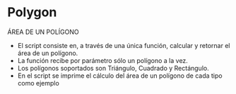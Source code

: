 # Polygon

ÁREA DE UN POLÍGONO

 * El script consiste en, a través de una única función, calcular y retornar el área de un polígono.
 * La función recibe por parámetro sólo un polígono a la vez.
 * Los polígonos soportados son Triángulo, Cuadrado y Rectángulo.
 * En el script se imprime el cálculo del área de un polígono de cada tipo como ejemplo

